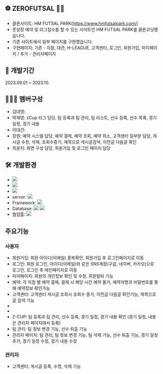 ## ⚽ ZEROFUTSAL 🏃‍♂️
- 클론사이트: HM FUTSAL PARK(https://www.hmfutsalpark.com/)
- 풋살장 예약 및 리그접수를 할 수 있는 사이트인 HM FUTSAL PARK를 클론코딩했습니다.
- 기존 사이트에서 일부 페이지를 구현했습니다.
- 구현페이지: 기존 - 지점, 대관, H-LEAGUE, 고객센터, 로그인, 회원가입, 마이페이지 / 추가 - 관리자페이지

## 📆 개발기간
2023.09.01 ~ 2023.10.

## 👨‍👩‍👧 멤버구성
- 김대영: 
- 박재영: zCup 리그 담당, 팀 등록과 팀 관리, 팀 리스트, 선수 등록, 선수 목록, 경기 일정, 경기 내용
- 이대건: 
- 장원: 예약 시스템 담당, 예약 결제, 예약 조회, 예약 취소, 고객센터 일부분 담당, 게시글 수정, 삭제, 조회수증가, 제목으로 게시글검색, 이전글 다음글 확인
- 최윤지: 화면 구성 담당, 회원가입 및 로그인 페이지 담당

## 🛠 개발환경
- <img src="https://img.shields.io/badge/windows 10-0078D6?style=flat&logo=Windows Chrome&logoColor=white"/>
- <img src="https://img.shields.io/badge/Google Chrome-4285F4?style=flat&logo=Google Chrome&logoColor=white"/>
- <img src="https://img.shields.io/badge/java11-222324?style=flat&logoColor=white"/>
- server: <img src="https://img.shields.io/badge/apache tomcat-9.0-2C2255?style=flat&logo=Apache Tomcat&logoColor=white"/>
- Framework: <img src="https://img.shields.io/badge/Spring Framework-green?style=flat&logo=Spring Framework&logoColor=white"/>
- Database: <img src="https://img.shields.io/badge/MySQL 8.0.33-4479A1?style=flat&logo=MySQL&logoColor=white"/> <img src="https://img.shields.io/badge/HeidiSQL-1B72BE?style=flat&logoColor=white"/>
- 협업툴: <img src="https://img.shields.io/badge/GitHub-181717?style=flat&logo=GitHub&logoColor=white"/>

## 주요기능
### 사용자
- 회원가입: 회원 아이디(이메일) 중복확인, 회원가입 후 로그인페이지로 이동
- 로그인: 회원 로그인, 아이디(이메일)와 같은 SNS계정(구글, 네이버, 카카오)으로 로그인, 로그인 후 메인페이지로 이동
- 마이페이지: 회원의 개인정보 확인 및 수정, 회원탈퇴 기능
- 예약: 각 지점 별 예약 결제, 결제 시 해당 시간 예약 불가, 예약자명과 비밀번호를 통해 예약정보 확인가능
- 고객센터: 고객센터 게시글 조회시 조회수 증가, 이전글 다음글 확인기능, 제목으로 글 검색 기능
-
-
- Z-CUP: 팀 등록과 팀 관리, 선수 등록, 경기 일정, 경기 내용 확인 (경기 일정, 내용은 관리자 페이지에서 등록)
- 팀 관리: 팀 정보 변경 기능, 선수 퇴출 기능
- 관리자 페이지: 팀 관리, 팀 정보 변경 기능, 팀 삭제 기능, 선수 퇴출 기능, 경기 일정 추가, 경기 일정 수정, 경기 내용 수정

### 관리자
- 고객센터: 게시글 등록, 수정, 삭제 기능
